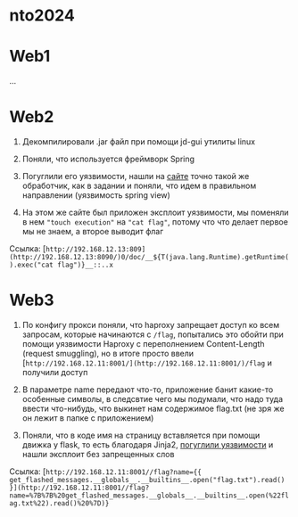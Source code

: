 # nto2024
# Web1

…

# Web2

1) Декомпилировали .jar файл при помощи jd-gui утилиты linux

2) Поняли, что используется фреймворк Spring

3) Погуглили его уязвимости, нашли на [сайте](https://www.veracode.com/blog/secure-development/spring-view-manipulation-vulnerability) точно такой же обработчик, как в задании и поняли, что идем в правильном направлении (уязвимость spring view)

4) На этом же сайте был приложен эксплоит уязвимости, мы поменяли в нем `"touch execution"` на `"cat flag"`, потому что что делает первое мы не знаем, а второе выводит флаг

Ссылка: [`http://192.168.12.13:809](http://192.168.12.13:8090/)0/doc/__${T(java.lang.Runtime).getRuntime().exec("cat flag")}__::..x`

# Web3

1) По конфигу прокси поняли, что haproxy запрещает доступ ко всем запросам, которые начинаются с `/flag`, попытались это обойти при помощи уязвимости Haproxy с переполнением Content-Length (request smuggling), но в итоге просто ввели [`http://192.168.12.11:8001/](http://192.168.12.11:8001/)/flag` и получили доступ

2) В параметре name передают что-то, приложение банит какие-то особенные символы, в следсвтие чего мы подумали, что надо туда ввести что-нибудь, что выкинет нам содержимое flag.txt (не зря же он лежит в папке с приложением)

3) Поняли, что в коде имя на страницу вставляется при помощи движка у flask, то есть благодаря Jinja2, [погуглили уязвимости](https://book.hacktricks.xyz/pentesting-web/ssti-server-side-template-injection/jinja2-ssti) и нашли эксплоит без запрещенных слов

Ссылка:  [`http://192.168.12.11:8001//flag?name={{ get_flashed_messages.__globals__.__builtins__.open("flag.txt").read() }](http://192.168.12.11:8001//flag?name=%7B%7B%20get_flashed_messages.__globals__.__builtins__.open(%22flag.txt%22).read()%20%7D)}`
